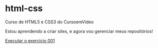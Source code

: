 # html-css
Curso de HTML5 e CSS3 do CursoemVideo

Estou aprendendo a criar sites, e agora vou gerenciar meus repositórios!
 
 <a href="https://vagnermouramacedo.github.io/html-css/Exercicios/ex001/index.html">Executar o exercício 001</a>
